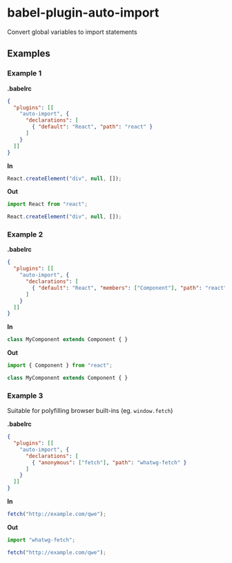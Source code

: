 # babel-plugin-auto-import


Convert global variables to import statements


## Examples

### Example 1

**.babelrc**

```json
{
  "plugins": [[
    "auto-import", {
      "declarations": [
        { "default": "React", "path": "react" }
      ]
    }
  ]]
}
```

**In**

```javascript
React.createElement("div", null, []);
```

**Out**

```javascript
import React from "react";

React.createElement("div", null, []);
```

### Example 2

**.babelrc**

```json
{
  "plugins": [[
    "auto-import", {
      "declarations": [
        { "default": "React", "members": ["Component"], "path": "react" }
      ]
    }
  ]]
}
```

**In**

```javascript
class MyComponent extends Component { }
```

**Out**

```javascript
import { Component } from "react";

class MyComponent extends Component { }
```

### Example 3

Suitable for polyfilling browser built-ins (eg. `window.fetch`) 

**.babelrc**

```json
{
  "plugins": [[
    "auto-import", {
      "declarations": [
        { "anonymous": ["fetch"], "path": "whatwg-fetch" }
      ]
    }
  ]]
}
```

**In**

```javascript
fetch("http://example.com/qwe");
```

**Out**

```javascript
import "whatwg-fetch";

fetch("http://example.com/qwe");
```
